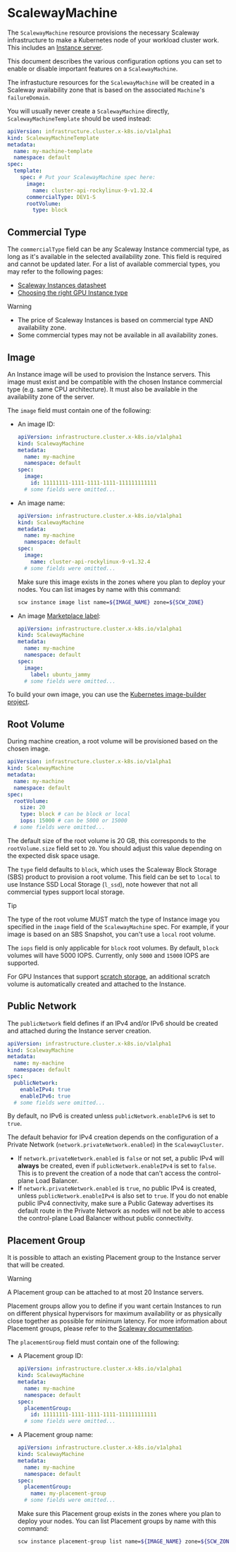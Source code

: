 # ScalewayMachine

The `ScalewayMachine` resource provisions the necessary Scaleway infrastructure
to make a Kubernetes node of your workload cluster work. This includes
an [Instance server](https://www.scaleway.com/en/virtual-instances/).

This document describes the various configuration options you can set to enable or disable
important features on a `ScalewayMachine`.

The infrastucture resources for the `ScalewayMachine` will be created in a
Scaleway availability zone that is based on the associated `Machine`'s `failureDomain`.

You will usually never create a `ScalewayMachine` directly, `ScalewayMachineTemplate` should be used instead:

```yaml
apiVersion: infrastructure.cluster.x-k8s.io/v1alpha1
kind: ScalewayMachineTemplate
metadata:
  name: my-machine-template
  namespace: default
spec:
  template:
    spec: # Put your ScalewayMachine spec here:
      image:
        name: cluster-api-rockylinux-9-v1.32.4
      commercialType: DEV1-S
      rootVolume:
        type: block
```

## Commercial Type

The `commercialType` field can be any Scaleway Instance commercial type, as long as
it's available in the selected availability zone. This field is required and
cannot be updated later. For a list of available commercial types, you may refer
to the following pages:

- [Scaleway Instances datasheet](https://www.scaleway.com/en/docs/instances/reference-content/instances-datasheet/)
- [Choosing the right GPU Instance type](https://www.scaleway.com/en/docs/gpu/reference-content/choosing-gpu-instance-type/)

> [!WARNING]
>
> - The price of Scaleway Instances is based on commercial type AND availability zone.
> - Some commercial types may not be available in all availability zones.

## Image

An Instance image will be used to provision the Instance servers. This image must
exist and be compatible with the chosen Instance commercial type (e.g. same CPU architecture).
It must also be available in the availability zone of the server.

The `image` field must contain one of the following:

- An image ID:

  ```yaml
  apiVersion: infrastructure.cluster.x-k8s.io/v1alpha1
  kind: ScalewayMachine
  metadata:
    name: my-machine
    namespace: default
  spec:
    image:
      id: 11111111-1111-1111-1111-111111111111
    # some fields were omitted...
  ```

- An image name:

  ```yaml
  apiVersion: infrastructure.cluster.x-k8s.io/v1alpha1
  kind: ScalewayMachine
  metadata:
    name: my-machine
    namespace: default
  spec:
    image:
      name: cluster-api-rockylinux-9-v1.32.4
    # some fields were omitted...
  ```

  Make sure this image exists in the zones where you plan to deploy your nodes.
  You can list images by name with this command:

  ```bash
  scw instance image list name=${IMAGE_NAME} zone=${SCW_ZONE}
  ```

- An image [Marketplace label](https://www.scaleway.com/en/developers/api/marketplace/):

  ```yaml
  apiVersion: infrastructure.cluster.x-k8s.io/v1alpha1
  kind: ScalewayMachine
  metadata:
    name: my-machine
    namespace: default
  spec:
    image:
      label: ubuntu_jammy
    # some fields were omitted...
  ```

To build your own image, you can use the [Kubernetes image-builder project](https://image-builder.sigs.k8s.io/capi/quickstart).

## Root Volume

During machine creation, a root volume will be provisioned based on the chosen image.

```yaml
apiVersion: infrastructure.cluster.x-k8s.io/v1alpha1
kind: ScalewayMachine
metadata:
  name: my-machine
  namespace: default
spec:
  rootVolume:
    size: 20
    type: block # can be block or local
    iops: 15000 # can be 5000 or 15000
  # some fields were omitted...
```

The default size of the root volume is 20 GB, this corresponds to the `rootVolume.size`
field set to `20`. You should adjust this value depending on the expected disk space usage.

The `type` field defaults to `block`, which uses the Scaleway Block Storage (SBS) product
to provision a root volume. This field can be set to `local` to use Instance SSD
Local Storage (`l_ssd`), note however that not all commercial types support local storage.

> [!TIP]
> The type of the root volume MUST match the type of Instance image you specified in
> the `image` field of the `ScalewayMachine` spec. For example, if your image is
> based on an SBS Snapshot, you can't use a `local` root volume.

The `iops` field is only applicable for `block` root volumes. By default, `block`
volumes will have 5000 IOPS. Currently, only `5000` and `15000` IOPS are supported.

For GPU Instances that support [scratch storage](https://www.scaleway.com/en/docs/gpu/how-to/use-scratch-storage-h100-instances/),
an additional scratch volume is automatically created and attached to the Instance.

## Public Network

The `publicNetwork` field defines if an IPv4 and/or IPv6 should be created and attached
during the Instance server creation.

```yaml
apiVersion: infrastructure.cluster.x-k8s.io/v1alpha1
kind: ScalewayMachine
metadata:
  name: my-machine
  namespace: default
spec:
  publicNetwork:
    enableIPv4: true
    enableIPv6: true
  # some fields were omitted...
```

By default, no IPv6 is created unless `publicNetwork.enableIPv6` is set to `true`.

The default behavior for IPv4 creation depends on the configuration of a
Private Network (`network.privateNetwork.enabled`) in the `ScalewayCluster`.

- If `network.privateNetwork.enabled` is `false` or not set, a public IPv4 will **always**
  be created, even if `publicNetwork.enableIPv4` is set to `false`. This is to prevent
  the creation of a node that can't access the control-plane Load Balancer.
- If `network.privateNetwork.enabled` is `true`, no public IPv4 is created, unless
  `publicNetwork.enableIPv4` is also set to `true`. If you do not enable public IPv4
  connectivity, make sure a Public Gateway advertises its default route in the
  Private Network as nodes will not be able to access the control-plane Load Balancer
  without public connectivity.

## Placement Group

It is possible to attach an existing Placement group to the Instance server that will be created.

> [!WARNING]
> A Placement group can be attached to at most 20 Instance servers.

Placement groups allow you to define if you want certain Instances to run on
different physical hypervisors for maximum availability or as physically close
together as possible for minimum latency. For more information about Placement
groups, please refer to the [Scaleway documentation](https://www.scaleway.com/en/docs/instances/how-to/use-placement-groups/).

The `placementGroup` field must contain one of the following:

- A Placement group ID:

  ```yaml
  apiVersion: infrastructure.cluster.x-k8s.io/v1alpha1
  kind: ScalewayMachine
  metadata:
    name: my-machine
    namespace: default
  spec:
    placementGroup:
      id: 11111111-1111-1111-1111-111111111111
    # some fields were omitted...
  ```

- A Placement group name:

  ```yaml
  apiVersion: infrastructure.cluster.x-k8s.io/v1alpha1
  kind: ScalewayMachine
  metadata:
    name: my-machine
    namespace: default
  spec:
    placementGroup:
      name: my-placement-group
    # some fields were omitted...
  ```

  Make sure this Placement group exists in the zones where you plan to deploy your nodes.
  You can list Placement groups by name with this command:

  ```bash
  scw instance placement-group list name=${IMAGE_NAME} zone=${SCW_ZONE}
  ```
